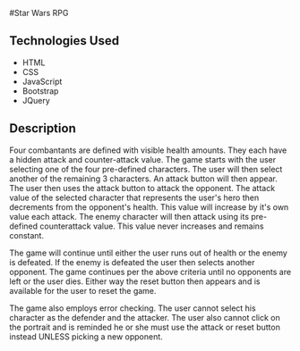 #Star Wars RPG

## Technologies Used
* HTML
* CSS
* JavaScript
* Bootstrap
* JQuery

## Description
Four combantants are defined with visible health amounts.
They each have a hidden attack and counter-attack value. The game starts with the user selecting one of the four
pre-defined characters. The user will then select another of the remaining 3 characters. An attack button will then
appear. The user then uses the attack button to attack the opponent. The attack value of the selected character that
represents the user's hero then decrements from the opponent's health. This value will increase by it's own value
each attack. The enemy character will then attack using its pre-defined counterattack value. This value never increases
and remains constant. 

The game will continue until either the user runs out of health or the enemy is defeated. If the enemy is defeated the
user then selects another opponent. The game continues per the above criteria until no opponents are left or the
user dies. Either way the reset button then appears and is available for the user to reset the game.

The game also employs error checking. The user cannot select his character as the defender and the attacker. The user
also cannot click on the portrait and is reminded he or she must use the attack or reset button instead UNLESS picking
a new opponent.
